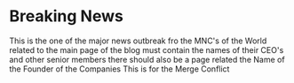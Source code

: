 # Breaking News 
This is the one of the major news outbreak fro the MNC's of the World related to the main page of the blog must contain the names of their CEO's and other senior members there should also be a page related the Name of the Founder of the Companies
This is for the Merge Conflict
